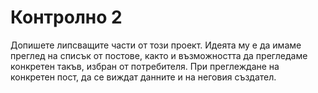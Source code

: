 # Контролно 2

Допишете липсващите части от този проект.
Идеята му е да имаме преглед на списък от постове, както и възможността да прегледаме конкретен такъв, избран от потребителя.
При преглеждане на конкретен пост, да се виждат данните и на неговия създател.